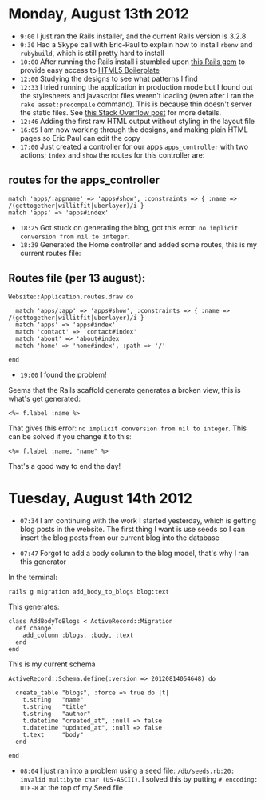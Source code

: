 # Monday, August 13th 2012

* `9:00` I just ran the Rails installer, and the current Rails version is 3.2.8
* `9:30` Had a Skype call with Eric-Paul to explain how to install `rbenv` and `rubybuild`, which is still pretty hard to install
* `10:00` After running the Rails install i stumbled upon [this Rails gem](https://github.com/khelben/rails-boilerplate) to provide easy access to [HTML5 Boilerplate](http://html5boilerplate.com)
* `12:00` Studying the designs to see what patterns I find
* `12:33` I tried running the application in production mode but I found out the stylesheets and javascript files weren't loading (even after I ran the `rake asset:precompile` command). This is because thin doesn't server the static files. See [this Stack Overflow post](http://stackoverflow.com/questions/7829480/no-route-matches-get-assets) for more details.
* `12:46` Adding the first raw HTML output without styling in the layout file
* `16:05` I am now working through the designs, and making plain HTML pages so Eric Paul can edit the copy
* `17:00` Just created a controller for our apps `apps_controller` with two actions; `index` and `show` the routes for this controller are:

## routes for the apps_controller

    match 'apps/:appname' => 'apps#show', :constraints => { :name => /(gettogether|willitfit|uberlayer)/i }
    match 'apps' => 'apps#index'

* `18:25` Got stuck on generating the blog, got this error: `no implicit conversion from nil to integer`.
* `18:39` Generated the Home controller and added some routes, this is my current routes file:

## Routes file (per 13 august):

    Website::Application.routes.draw do

      match 'apps/:app' => 'apps#show', :constraints => { :name => /(gettogether|willitfit|uberlayer)/i }
      match 'apps' => 'apps#index'
      match 'contact' => 'contact#index'
      match 'about' => 'about#index'
      match 'home' => 'home#index', :path => '/'

    end

* `19:00` I found the problem!

Seems that the Rails scaffold generate generates a broken view, this is what's get generated:

    <%= f.label :name %>

That gives this error: `no implicit conversion from nil to integer`. This can be solved if you change it to this:

    <%= f.label :name, "name" %>

That's a good way to end the day!


# Tuesday, August 14th 2012

* `07:34` I am continuing with the work I started yesterday, which is getting blog posts in the website. The first thing I want is use seeds so I can insert the blog posts from our current blog into the database

* `07:47` Forgot to add a body column to the blog model, that's why I ran this generator

In the terminal: 

    rails g migration add_body_to_blogs blog:text 

This generates: 

    class AddBodyToBlogs < ActiveRecord::Migration
      def change
        add_column :blogs, :body, :text
      end
    end

This is my current schema

    ActiveRecord::Schema.define(:version => 20120814054648) do
    
      create_table "blogs", :force => true do |t|
        t.string   "name"
        t.string   "title"
        t.string   "author"
        t.datetime "created_at", :null => false
        t.datetime "updated_at", :null => false
        t.text     "body"
      end
    
    end

* `08:04` I just ran into a problem using a seed file: `/db/seeds.rb:20: invalid multibyte char (US-ASCII)`. I solved this by putting `# encoding: UTF-8` at the top of my Seed file
